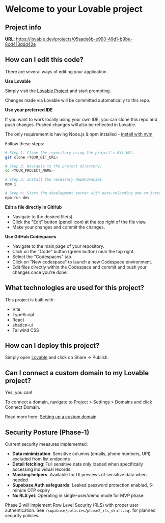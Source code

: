 # Welcome to your Lovable project

## Project info

**URL**: https://lovable.dev/projects/05aade8b-e990-49d1-b9be-8cd413ddd42e

## How can I edit this code?

There are several ways of editing your application.

**Use Lovable**

Simply visit the [Lovable Project](https://lovable.dev/projects/05aade8b-e990-49d1-b9be-8cd413ddd42e) and start prompting.

Changes made via Lovable will be committed automatically to this repo.

**Use your preferred IDE**

If you want to work locally using your own IDE, you can clone this repo and push changes. Pushed changes will also be reflected in Lovable.

The only requirement is having Node.js & npm installed - [install with nvm](https://github.com/nvm-sh/nvm#installing-and-updating)

Follow these steps:

```sh
# Step 1: Clone the repository using the project's Git URL.
git clone <YOUR_GIT_URL>

# Step 2: Navigate to the project directory.
cd <YOUR_PROJECT_NAME>

# Step 3: Install the necessary dependencies.
npm i

# Step 4: Start the development server with auto-reloading and an instant preview.
npm run dev
```

**Edit a file directly in GitHub**

- Navigate to the desired file(s).
- Click the "Edit" button (pencil icon) at the top right of the file view.
- Make your changes and commit the changes.

**Use GitHub Codespaces**

- Navigate to the main page of your repository.
- Click on the "Code" button (green button) near the top right.
- Select the "Codespaces" tab.
- Click on "New codespace" to launch a new Codespace environment.
- Edit files directly within the Codespace and commit and push your changes once you're done.

## What technologies are used for this project?

This project is built with:

- Vite
- TypeScript
- React
- shadcn-ui
- Tailwind CSS

## How can I deploy this project?

Simply open [Lovable](https://lovable.dev/projects/05aade8b-e990-49d1-b9be-8cd413ddd42e) and click on Share -> Publish.

## Can I connect a custom domain to my Lovable project?

Yes, you can!

To connect a domain, navigate to Project > Settings > Domains and click Connect Domain.

Read more here: [Setting up a custom domain](https://docs.lovable.dev/tips-tricks/custom-domain#step-by-step-guide)

## Security Posture (Phase-1)

Current security measures implemented:
- **Data minimization**: Sensitive columns (emails, phone numbers, UPI) excluded from list endpoints
- **Detail fetching**: Full sensitive data only loaded when specifically accessing individual records
- **Masking helpers**: Available for UI previews of sensitive data when needed
- **Supabase Auth safeguards**: Leaked password protection enabled, 5-minute OTP expiry
- **No RLS yet**: Operating in single-user/demo mode for MVP phase

Phase 2 will implement Row Level Security (RLS) with proper user authentication.
See `/supabase/policies/phase2_rls_draft.sql` for planned security policies.
